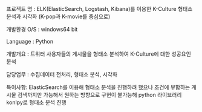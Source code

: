 프로젝트 명 : ELK(ElasticSearch, Logstash, Kibana)를 이용한 K-Culture 형태소 분석과 시각화 (K-pop과 K-movie를 중심으로)

개발환경 O/S : windows64 bit

Language : Python

개발개요 : 트위터 사용자들의 게시물을 형태소 분석하여 K-Culture에 대한 성공요인 분석

담당업무 : 수집데이터 전처리, 형태소 분석, 시각화

특이사항: ElasticSearch를 이용해 형태소 분석을 진행하려 했으나 조건에 부합하는 게시물 검색까지만 가능해서 원하는 방향으로 구현이 불가능해 python 라이브러리 konlpy로 형태소 분석 진행


